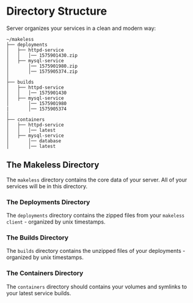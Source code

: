 # Directory Structure

Server organizes your services in a clean and modern way:

```text
~/makeless
├── deployments
│   ├── httpd-service
│   │   │── 1575901430.zip
│   ├── mysql-service
│       │── 1575901980.zip
│       │── 1575905374.zip
│
├── builds
│   ├── httpd-service
│   │   │── 1575901430
│   ├── mysql-service
│       │── 1575901980
|       │── 1575905374
│ 
├── containers
│   ├── httpd-service
│   │   │── latest
│   ├── mysql-service
│       │── database
│       │── latest
```

## The Makeless Directory 

The `makeless` directory contains the core data of your server. All of your services will be in this directory.

### The Deployments Directory

The `deployments` directory contains the zipped files from your `makeless client` - organized by unix timestamps.

### The Builds Directory

The `builds` directory contains the unzipped files of your deployments - organized by unix timestamps. 

### The Containers Directory

The `containers` directory should contains your volumes and symlinks to your latest service builds.
